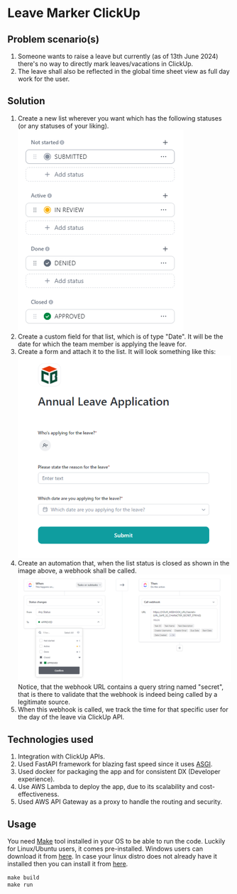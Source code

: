 # Leave Marker ClickUp

## Problem scenario(s)

1. Someone wants to raise a leave but currently (as of 13th June 2024) there's no way to directly mark leaves/vacations
in ClickUp.
2. The leave shall also be reflected in the global time sheet view as full day work for the user.

## Solution
1. Create a new list wherever you want which has the following statuses (or any statuses of your liking).
![statuses.png](readme_assets/statuses.png)
2. Create a custom field for that list, which is of type "Date". It will be the date for which the team member is
applying the leave for.
3. Create a form and attach it to the list. It will look something like this:
![form.png](readme_assets/form.png)
4. Create an automation that, when the list status is closed as shown in the image above, a webhook shall be called.
![automation.png](readme_assets/automation.png)
Notice, that the webhook URL contains a query string named "secret", that is there to validate that the webhook is
indeed being called by a legitimate source.
5. When this webhook is called, we track the time for that specific user for the day of the leave via ClickUp API.

## Technologies used
1. Integration with ClickUp APIs.
2. Used FastAPI framework for blazing fast speed since it uses [ASGI](https://asgi.readthedocs.io/en/latest/specs/main.html).
3. Used docker for packaging the app and for consistent DX (Developer experience).
4. Use AWS Lambda to deploy the app, due to its scalability and cost-effectiveness.
5. Used AWS API Gateway as a proxy to handle the routing and security. 

## Usage
You need [Make](https://medium.com/@mohammad.roshandelpoor/makefile-simplifying-command-execution-and-automation-9dbaa6d91ac8#:~:text=Makefile%20is%20a%20powerful%20tool,sharing%20our%20project's%20commands%20easier.) tool installed in your OS to be able to run the code. Luckily for Linux/Ubuntu users, it comes pre-installed. Windows users can download it from [here](https://gnuwin32.sourceforge.net/packages/make.htm). In case your linux distro does not already have it installed then you can install it from [here]().

```shell
make build
make run
```
